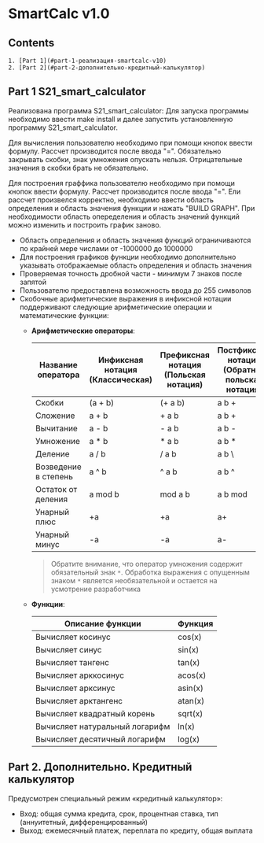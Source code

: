 # SmartCalc v1.0

## Contents

    1. [Part 1](#part-1-реализация-smartcalc-v10)  
    2. [Part 2](#part-2-дополнительно-кредитный-калькулятор)  


## Part 1 S21_smart_calculator 

Реализована программа S21_smart_calculator:
Для запуска программы необходимо ввести make install и далее запустить установленную программу S21_smart_calculator.

Для вычисления пользователю необходимо при помощи кнопок ввести формулу. Рассчет производится после ввода "=". Обязательно закрывать скобки, знак умножения опускать нельзя. Отрицательные значения в скобки брать не обязательно.

Для построения граффика пользователю необходимо при помощи кнопок ввести формулу. Рассчет производится после ввода "=". Ели рассчет произвелся корректно, необходимо ввести область определения и область значения функции и нажать "BUILD GRAPH". При необходимости область опеределения и область значений функций можно изменить и построить график заново.

- Область определения и область значения функций ограничиваются по крайней мере числами от -1000000 до 1000000
- Для построения графиков функции необходимо дополнительно указывать отображаемые область определения и область значения
- Проверяемая точность дробной части - минимум 7 знаков после запятой
- Пользователю предоставлена возможность ввода до 255 символов
- Скобочные арифметические выражения в инфиксной нотации поддерживают следующие арифметические операции и математические функции:
    - **Арифметические операторы**:

        | Название оператора | Инфиксная нотация <br /> (Классическая) | Префиксная нотация <br /> (Польская нотация) |  Постфиксная нотация <br /> (Обратная польская нотация) |
        | ------ | ------ | ------ | ------ |
        | Скобки | (a + b) | (+ a b) | a b + |
        | Сложение | a + b | + a b | a b + |
        | Вычитание | a - b | - a b | a b - |
        | Умножение | a * b | * a b | a b * |
        | Деление | a / b | / a b | a b \ |
        | Возведение в степень | a ^ b | ^ a b | a b ^ |
        | Остаток от деления | a mod b | mod a b | a b mod |
        | Унарный плюс | +a | +a | a+ |
        | Унарный минус | -a | -a | a- |

        >Обратите внимание, что оператор умножения содержит обязательный знак `*`. Обработка выражения с опущенным знаком `*` является необязательной и остается на усмотрение разработчика

    - **Функции**:
  
        | Описание функции | Функция |   
        | ---------------- | ------- |  
        | Вычисляет косинус | cos(x) |   
        | Вычисляет синус | sin(x) |  
        | Вычисляет тангенс | tan(x) |  
        | Вычисляет арккосинус | acos(x) | 
        | Вычисляет арксинус | asin(x) | 
        | Вычисляет арктангенс | atan(x) |
        | Вычисляет квадратный корень | sqrt(x) |
        | Вычисляет натуральный логарифм | ln(x) | 
        | Вычисляет десятичный логарифм | log(x) |


## Part 2. Дополнительно. Кредитный калькулятор

Предусмотрен специальный режим «кредитный калькулятор»:
 - Вход: общая сумма кредита, срок, процентная ставка, тип (аннуитетный, дифференцированный)
 - Выход: ежемесячный платеж, переплата по кредиту, общая выплата


